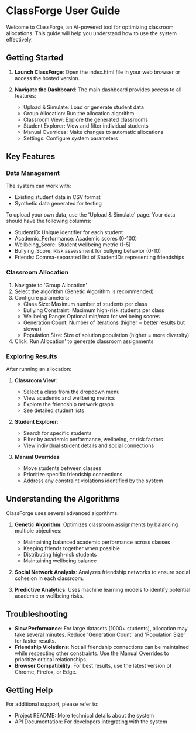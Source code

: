 ﻿# ClassForge User Guide

Welcome to ClassForge, an AI-powered tool for optimizing classroom allocations. This guide will help you understand how to use the system effectively.

## Getting Started

1. **Launch ClassForge**: Open the index.html file in your web browser or access the hosted version.

2. **Navigate the Dashboard**: The main dashboard provides access to all features:
   - Upload & Simulate: Load or generate student data
   - Group Allocation: Run the allocation algorithm
   - Classroom View: Explore the generated classrooms
   - Student Explorer: View and filter individual students
   - Manual Overrides: Make changes to automatic allocations
   - Settings: Configure system parameters

## Key Features

### Data Management

The system can work with:
- Existing student data in CSV format
- Synthetic data generated for testing

To upload your own data, use the 'Upload & Simulate' page. Your data should have the following columns:
- StudentID: Unique identifier for each student
- Academic_Performance: Academic scores (0-100)
- Wellbeing_Score: Student wellbeing metric (1-5)
- Bullying_Score: Risk assessment for bullying behavior (0-10)
- Friends: Comma-separated list of StudentIDs representing friendships

### Classroom Allocation

1. Navigate to 'Group Allocation'
2. Select the algorithm (Genetic Algorithm is recommended)
3. Configure parameters:
   - Class Size: Maximum number of students per class
   - Bullying Constraint: Maximum high-risk students per class
   - Wellbeing Range: Optional min/max for wellbeing scores
   - Generation Count: Number of iterations (higher = better results but slower)
   - Population Size: Size of solution population (higher = more diversity)
4. Click 'Run Allocation' to generate classroom assignments

### Exploring Results

After running an allocation:

1. **Classroom View**:
   - Select a class from the dropdown menu
   - View academic and wellbeing metrics
   - Explore the friendship network graph
   - See detailed student lists

2. **Student Explorer**:
   - Search for specific students
   - Filter by academic performance, wellbeing, or risk factors
   - View individual student details and social connections

3. **Manual Overrides**:
   - Move students between classes
   - Prioritize specific friendship connections
   - Address any constraint violations identified by the system

## Understanding the Algorithms

ClassForge uses several advanced algorithms:

1. **Genetic Algorithm**: Optimizes classroom assignments by balancing multiple objectives:
   - Maintaining balanced academic performance across classes
   - Keeping friends together when possible
   - Distributing high-risk students
   - Maintaining wellbeing balance

2. **Social Network Analysis**: Analyzes friendship networks to ensure social cohesion in each classroom.

3. **Predictive Analytics**: Uses machine learning models to identify potential academic or wellbeing risks.

## Troubleshooting

- **Slow Performance**: For large datasets (1000+ students), allocation may take several minutes. Reduce 'Generation Count' and 'Population Size' for faster results.
- **Friendship Violations**: Not all friendship connections can be maintained while respecting other constraints. Use the Manual Overrides to prioritize critical relationships.
- **Browser Compatibility**: For best results, use the latest version of Chrome, Firefox, or Edge.

## Getting Help

For additional support, please refer to:
- Project README: More technical details about the system
- API Documentation: For developers integrating with the system
